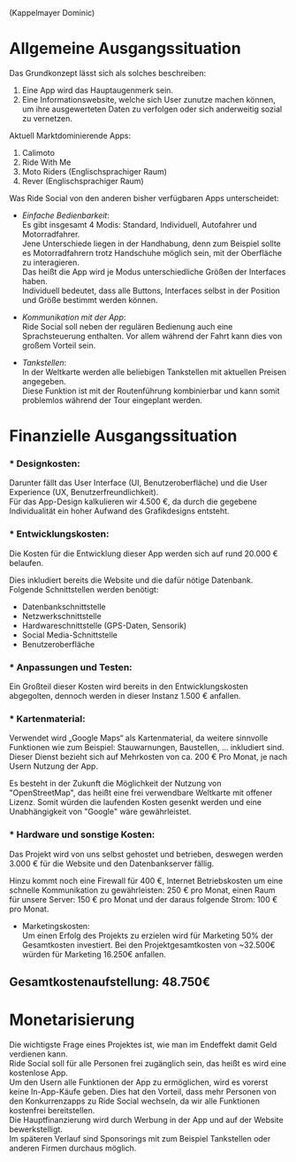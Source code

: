 (Kappelmayer Dominic)  
# Allgemeine Ausgangssituation  
  
 Das Grundkonzept lässt sich als solches beschreiben: 
1. Eine App wird das Hauptaugenmerk sein.
2. Eine Informationswebsite, welche sich User zunutze machen können, um ihre ausgewerteten Daten zu verfolgen oder sich anderweitig sozial zu vernetzen. 

Aktuell Marktdominierende Apps:
1. Calimoto
2. Ride With Me
3. Moto Riders (Englischsprachiger Raum)
4. Rever (Englischsprachiger Raum)  

Was Ride Social von den anderen bisher verfügbaren Apps unterscheidet:  

* _Einfache Bedienbarkeit_:  
Es gibt insgesamt 4 Modis: Standard, Individuell, Autofahrer und Motorradfahrer.  
Jene Unterschiede liegen in der Handhabung, denn zum Beispiel sollte es Motorradfahrern trotz Handschuhe möglich sein, mit der Oberfläche zu interagieren.  
Das heißt die App wird je Modus unterschiedliche Größen der Interfaces haben.  
Individuell bedeutet, dass alle Buttons, Interfaces selbst in der Position und Größe bestimmt werden können.  

* _Kommunikation mit der App_:  
Ride Social soll neben der regulären Bedienung auch eine Sprachsteuerung enthalten. Vor allem während der Fahrt kann dies von großem Vorteil sein.  

* _Tankstellen_:  
In der Weltkarte werden alle beliebigen Tankstellen mit aktuellen Preisen angegeben.  
Diese Funktion ist mit der Routenführung kombinierbar und kann somit problemlos während der Tour eingeplant werden. 
  
# Finanzielle Ausgangssituation  

### * Designkosten:  
Darunter fällt das User Interface (UI, Benutzeroberfläche) und die User Experience (UX, Benutzerfreundlichkeit).  
Für das App-Design kalkulieren wir 4.500 €, da durch die gegebene Individualität ein hoher Aufwand des Grafikdesigns entsteht.  


### * Entwicklungskosten:  
Die Kosten für die Entwicklung dieser App werden sich auf rund 20.000 € belaufen.  

Dies inkludiert bereits die Website und die dafür nötige Datenbank.  
Folgende Schnittstellen werden benötigt:
  * Datenbankschnittstelle
  * Netzwerkschnittstelle
  * Hardwareschnittstelle (GPS-Daten, Sensorik)
  * Social Media-Schnittstelle
  * Benutzeroberfläche

### * Anpassungen und Testen:  
Ein Großteil dieser Kosten wird bereits in den Entwicklungskosten abgegolten, dennoch werden in dieser Instanz 1.500 € anfallen. 

### * Kartenmaterial:  
Verwendet wird „Google Maps“ als Kartenmaterial, da weitere sinnvolle Funktionen wie zum Beispiel: Stauwarnungen, Baustellen, … inkludiert sind. Dieser Dienst bezieht sich auf Mehrkosten von ca. 200 € Pro Monat, je nach Usern Nutzung der App.
  
Es besteht in der Zukunft die Möglichkeit der Nutzung von "OpenStreetMap", das heißt eine frei verwendbare Weltkarte mit offener Lizenz. Somit würden die laufenden Kosten gesenkt werden und eine Unabhängigkeit von "Google" wäre gewährleistet.

### * Hardware und sonstige Kosten:  
Das Projekt wird von uns selbst gehostet und betrieben, deswegen werden 3.000 € für die Website und den Datenbankserver fällig.  

Hinzu kommt noch eine Firewall für 400 €, Internet Betriebskosten um eine schnelle Kommunikation zu gewährleisten: 250 € pro Monat, einen Raum für unsere Server: 150 € pro Monat und der daraus folgende Strom: 100 € pro Monat.  



* Marketingskosten:  
Um einen Erfolg des Projekts zu erzielen wird für Marketing 50% der Gesamtkosten investiert. 
Bei den Projektgesamtkosten von ~32.500€ würden für Marketing 16.250€ anfallen.  

## Gesamtkostenaufstellung: 48.750€  

# Monetarisierung  

Die wichtigste Frage eines Projektes ist, wie man im Endeffekt damit Geld verdienen kann.  
Ride Social soll für alle Personen frei zugänglich sein, das heißt es wird eine kostenlose App.  
Um den Usern alle Funktionen der App zu ermöglichen, wird es vorerst keine In-App-Käufe geben. 
Dies hat den Vorteil, dass mehr Personen von den Konkurrenzapps zu Ride Social wechseln, da wir alle Funktionen kostenfrei bereitstellen.  
Die Hauptfinanzierung wird durch Werbung in der App und auf der Website bewerkstelligt.  
Im späteren Verlauf sind Sponsorings mit zum Beispiel Tankstellen oder anderen Firmen durchaus möglich.
